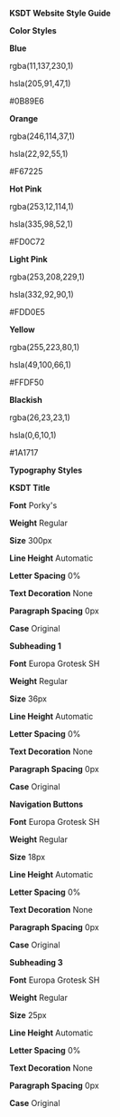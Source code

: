 ﻿

**KSDT Website Style Guide**

**Color Styles**

**Blue**

rgba(11,137,230,1)

hsla(205,91,47,1)

#0B89E6

**Orange**

rgba(246,114,37,1)

hsla(22,92,55,1)

#F67225

**Hot Pink**

rgba(253,12,114,1)

hsla(335,98,52,1)

#FD0C72

**Light Pink**

rgba(253,208,229,1)

hsla(332,92,90,1)

#FDD0E5

**Yellow**

rgba(255,223,80,1)

hsla(49,100,66,1)

#FFDF50

**Blackish**

rgba(26,23,23,1)

hsla(0,6,10,1)

#1A1717


**Typography Styles**

**KSDT Title**

**Font** Porky's

**Weight** Regular

**Size** 300px

**Line Height** Automatic

**Letter Spacing** 0%

**Text Decoration** None

**Paragraph Spacing** 0px

**Case** Original


**Subheading 1**

**Font** Europa Grotesk SH

**Weight** Regular

**Size** 36px

**Line Height** Automatic

**Letter Spacing** 0%

**Text Decoration** None

**Paragraph Spacing** 0px

**Case** Original


**Navigation Buttons**

**Font** Europa Grotesk SH

**Weight** Regular

**Size** 18px

**Line Height** Automatic

**Letter Spacing** 0%

**Text Decoration** None

**Paragraph Spacing** 0px

**Case** Original


**Subheading 3**

**Font** Europa Grotesk SH

**Weight** Regular

**Size** 25px

**Line Height** Automatic

**Letter Spacing** 0%

**Text Decoration** None

**Paragraph Spacing** 0px

**Case** Original

